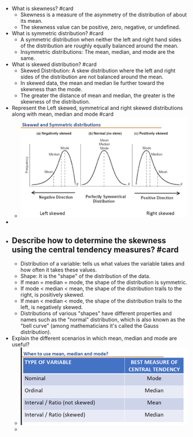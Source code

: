 - What is skewness? #card
	- Skewness is a measure of the asymmetry of the distribution of about its mean.
	- The skewness value can be positive, zero, negative, or undefined.
- What is symmetric distribution? #card
	- A symmetric distribution when neither the left and right hand sides of the distribution are roughly equally balanced around the mean.
	- Insymmetric distributions: The mean, median, and mode are the same.
- What is skewed distribution? #card
	- Skewed Distribution: A skew distribution where the left and right sides of the distribution are not balanced around the mean.
	- In skewed data, the mean and median lie further toward the skewness than the mode.
	- The greater the distance of mean and median, the greater is the skewness of the distribution.
- Represent the Left skewed, symmetrical and right skewed distributions along with mean, median and mode #card
	- ![image.png](../assets/image_1757152260873_0.png)
-
- Describe how to determine the skewness using the central tendency measures? #card
	-
	- Distribution of a variable: tells us what values the variable takes and how often it takes these values.
	- Shape: It is the "shape" of the distribution of the data.
	- If mean = median = mode, the shape of the distribution is symmetric.
	- If mode < median < mean, the shape of the distribution trails to the right, is positively skewed.
	- If mean < median < mode, the shape of the distribution trails to the left, is negatively skewed.
	- Distributions of various "shapes" have different properties and names such as the "normal" distribution, which is also known as the "bell curve" (among mathematicians it's called the Gauss distribution).
- Explain the different scenarios in which mean, median and mode are useful?
	- ![image.png](../assets/image_1757152550193_0.png)
	-